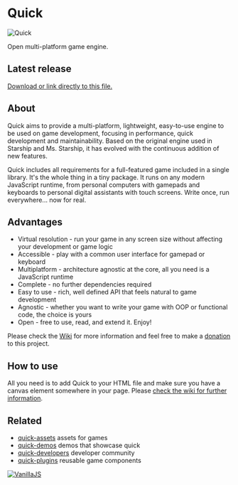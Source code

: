 Quick
=====
![Quick](http://diogoschneider.github.io/assets/quick.png)

Open multi-platform game engine.

## Latest release
[Download or link directly to this file.](https://cdn.rawgit.com/diogoschneider/quick/v5.2.1/src/quick.js)

## About
Quick aims to provide a multi-platform, lightweight, easy-to-use engine to be used on game development, focusing in performance, quick development and maintainability. Based on the original engine used in Starship and Ms. Starship, it has evolved with the continuous addition of new features.

Quick includes all requirements for a full-featured game included in a single library. It's the whole thing in a tiny package. It runs on any modern JavaScript runtime, from personal computers with gamepads and keyboards to personal digital assistants with touch screens. Write once, run everywhere... now for real.

## Advantages
  * Virtual resolution - run your game in any screen size without affecting your development or game logic
  * Accessible - play with a common user interface for gamepad or keyboard
  * Multiplatform - architecture agnostic at the core, all you need is a JavaScript runtime
  * Complete - no further dependencies required
  * Easy to use - rich, well defined API that feels natural to game development
  * Agnostic - whether you want to write your game with OOP or functional code, the choice is yours
  * Open - free to use, read, and extend it. Enjoy!

Please check the [Wiki](https://github.com/diogoschneider/quick/wiki) for more information and feel free to make a [donation](https://www.paypal.com/cgi-bin/webscr?cmd=_donations&business=diogo%2eschneider%40me%2ecom&lc=US&item_name=Diogo%20Schneider&currency_code=USD&bn=PP%2dDonationsBF%3abtn_donateCC_LG%2egif%3aNonHosted) to this project.

## How to use
All you need is to add Quick to your HTML file and make sure you have a canvas element somewhere in your page. Please [check the wiki for further information](https://github.com/diogoschneider/quick/wiki/How-to-Use).

## Related
  * [quick-assets](https://github.com/diogoschneider/quick-assets) assets for games
  * [quick-demos](https://github.com/diogoschneider/quick-demos) demos that showcase quick
  * [quick-developers](https://facebook.com/groups/quick.developers) developer community
  * [quick-plugins](https://github.com/diogoschneider/quick-plugins) reusable game components

[![VanillaJS](http://vanilla-js.com/assets/button.png)](http://vanilla-js.com)
